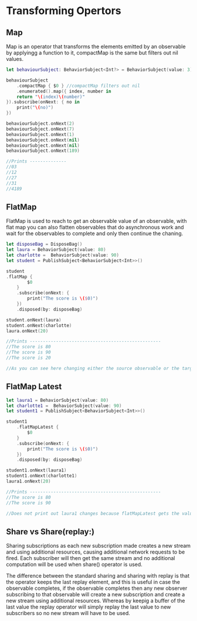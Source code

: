 # Transforming Opertors

## Map

Map is an operator that transforms the elements emitted by an observable by applyingg a function to it, compactMap is the same but filters out nil values.

```swift
let behaviourSubject: BehaviorSubject<Int?> = BehaviorSubject(value: 3)

behaviourSubject
    .compactMap { $0 } //compactMap filters out nil
    .enumerated().map({ index, number in
    return "\(index)\(number)" 
}).subscribe(onNext: { no in
    print("\(no)")
})

behaviourSubject.onNext(2)
behaviourSubject.onNext(7)
behaviourSubject.onNext(1)
behaviourSubject.onNext(nil)
behaviourSubject.onNext(nil)
behaviourSubject.onNext(189)

//Prints --------------
//03
//12
//27
//31
//4189
```

## FlatMap

FlatMap is used to reach to get an observable value of an observable, with flat map you can also flatten observables that do asynchronous work and wait for the observables to complete and only then continue the chaning.

```swift
let disposeBag = DisposeBag()
let laura = BehaviorSubject(value: 80)
let charlotte =  BehaviorSubject(value: 90)
let student = PublishSubject<BehaviorSubject<Int>>()

student
.flatMap {
        $0
    }
    .subscribe(onNext: {
        print("The score is \($0)")
    })
    .disposed(by: disposeBag)

student.onNext(laura)
student.onNext(charlotte)
laura.onNext(20)

//Prints --------------------------------------------------
//The score is 80
//The score is 90
//The score is 20

//As you can see here changing either the source observable or the target observable will run our subscribe closure.
```

## FlatMap Latest

```swift
let laura1 = BehaviorSubject(value: 80)
let charlotte1 =  BehaviorSubject(value: 90)
let student1 = PublishSubject<BehaviorSubject<Int>>()

student1
    .flatMapLatest {
        $0
    }
    .subscribe(onNext: {
        print("The score is \($0)")
    })
    .disposed(by: disposeBag)

student1.onNext(laura1)
student1.onNext(charlotte1)
laura1.onNext(20)

//Prints --------------------------------------------------
//The score is 80
//The score is 90

//Does not print out laura1 changes because flatMapLatest gets the value of the latest observable wrapped in the source observable, in which case the latest one is now charlotte1.
```

## Share vs Share(replay:)

Sharing subscriptions as each new subscription made creates a new stream and using additional resources, causing additional network requests to be fired. Each subscriber will then get the same stream and no additional computation will be used when share() operator is used.

The difference between the standard sharing and sharing with replay is that the operator keeps the last replay element, and this is useful in case the observable completes, if the observable completes then any new observer subscribing to that observable will create a new subscription and create a new stream using additional resources. Whereas by keepig a buffer of the last value the replay operator will simply replay the last value to new subscribers so no new stream will have to be used.

